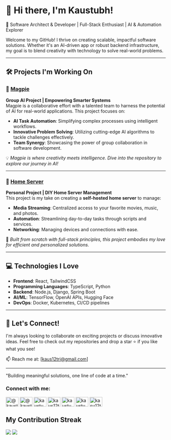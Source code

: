 # 👋 Hi there, I'm Kaustubh!

🚀 Software Architect & Developer | Full-Stack Enthusiast | AI & Automation Explorer

Welcome to my GitHub! I thrive on creating scalable, impactful software solutions. Whether it's an AI-driven app or robust backend infrastructure, my goal is to blend creativity with technology to solve real-world problems.

---

## 🛠 Projects I'm Working On

### 🧠 [Magpie](https://github.com/2024-CMPU9010-GROUP-3/magpie)

**Group AI Project | Empowering Smarter Systems**  
Magpie is a collaborative effort with a talented team to harness the potential of AI for real-world applications. This project focuses on:

- **AI Task Automation**: Simplifying complex processes using intelligent workflows.
- **Innovative Problem Solving**: Utilizing cutting-edge AI algorithms to tackle challenges effectively.
- **Team Synergy**: Showcasing the power of group collaboration in software development.

💡 _Magpie is where creativity meets intelligence. Dive into the repository to explore our journey in AI!_

---

### 🏡 [Home Server](https://github.com/KaustubhTrivedi/home-server)

**Personal Project | DIY Home Server Management**  
This project is my take on creating a **self-hosted home server** to manage:

- **Media Streaming**: Centralized access to your favorite movies, music, and photos.
- **Automation**: Streamlining day-to-day tasks through scripts and services.
- **Networking**: Managing devices and connections with ease.

🔧 _Built from scratch with full-stack principles, this project embodies my love for efficient and personalized solutions._

---

## 💻 Technologies I Love

- **Frontend**: React, TailwindCSS
- **Programming Languages**: TypeScript, Python
- **Backend**: Node.js, Django, Spring Boot
- **AI/ML**: TensorFlow, OpenAI APIs, Hugging Face
- **DevOps**: Docker, Kubernetes, CI/CD pipelines

---

## 🌟 Let's Connect!

I'm always looking to collaborate on exciting projects or discuss innovative ideas. Feel free to check out my repositories and drop a star ⭐️ if you like what you see!

📫 Reach me at: [kaus12tri@gmail.com]

---

"Building meaningful solutions, one line of code at a time."

<h3 align="left">Connect with me:</h3> <p align="left"> <a href="https://dev.to/@kaustubhtrivedi" target="_blank"><img align="center" src="https://raw.githubusercontent.com/rahuldkjain/github-profile-readme-generator/master/src/images/icons/Social/devto.svg" alt="@kaustubhtrivedi" height="30" width="40" /></a> <a href="https://twitter.com/@kaustubhtrived6" target="_blank"><img align="center" src="https://raw.githubusercontent.com/rahuldkjain/github-profile-readme-generator/master/src/images/icons/Social/twitter.svg" alt="@kaustubhtrived6" height="30" width="40" /></a> <a href="https://linkedin.com/in/kaustubh-trivedi-459399158" target="_blank"><img align="center" src="https://raw.githubusercontent.com/rahuldkjain/github-profile-readme-generator/master/src/images/icons/Social/linked-in-alt.svg" alt="kaustubh-trivedi" height="30" width="40" /></a> <a href="https://codesandbox.com/kaus12tri" target="_blank"><img align="center" src="https://raw.githubusercontent.com/rahuldkjain/github-profile-readme-generator/master/src/images/icons/Social/codesandbox.svg" alt="kaus12tri" height="30" width="40" /></a> <a href="https://www.facebook.com/kaustubh.trived" target="_blank"><img align="center" src="https://raw.githubusercontent.com/rahuldkjain/github-profile-readme-generator/master/src/images/icons/Social/facebook.svg" alt="kaustubh.trived" height="30" width="40" /></a> <a href="https://www.hackerrank.com/@kaustubhtrivedi" target="_blank"><img align="center" src="https://raw.githubusercontent.com/rahuldkjain/github-profile-readme-generator/master/src/images/icons/Social/hackerrank.svg" alt="kaustubhtrivedi" height="30" width="40" /></a> <a href="https://www.leetcode.com/kasu12tri" target="_blank"><img align="center" src="https://raw.githubusercontent.com/rahuldkjain/github-profile-readme-generator/master/src/images/icons/Social/leet-code.svg" alt="kasu12tri" height="30" width="40" /></a> </p>

## My Contribution Streak

<p>
  <img src = "https://github-readme-stats.vercel.app/api?username=KaustubhTrivedi&show_icons=true&theme=bear&">
 
  <a href="https://github.com/kaustubhtrivedi/github-readme-streak-stats">
    <img src="https://github-readme-streak-stats.herokuapp.com/?user=kaustubhtrivedi&theme=bear&hide_border=true&"/>
  </a>
 
 </p>

